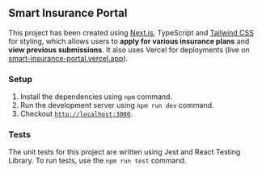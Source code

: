 ## Smart Insurance Portal

This project has been created using [Next.js](https://nextjs.org/), TypeScript and [Tailwind CSS](https://tailwindcss.com/) for styling, which allows users to **apply for various insurance plans** and **view previous submissions**. It also uses Vercel for deployments (live on [smart-insurance-portal.vercel.app](https://smart-insurance-portal.vercel.app/)).

### Setup

1. Install the dependencies using `npm` command.
2. Run the development server using `npm run dev` command.
3. Checkout [`http://localhost:3000`](http://localhost:3000).

### Tests

The unit tests for this project are written using Jest and React Testing Library. To run tests, use the `npm run test` command.
